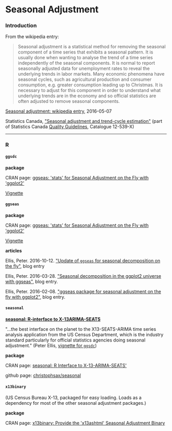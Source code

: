 # Seasonal Adjustment

### Introduction

From the wikipedia entry:

>Seasonal adjustment is a statistical method for removing the seasonal component of a time series that exhibits a seasonal pattern. It is usually done when wanting to analyse the trend of a time series independently of the seasonal components. It is normal to report seasonally adjusted data for unemployment rates to reveal the underlying trends in labor markets. Many economic phenomena have seasonal cycles, such as agricultural production and consumer consumption, e.g. greater consumption leading up to Christmas. It is necessary to adjust for this component in order to understand what underlying trends are in the economy and so official statistics are often adjusted to remove seasonal components.

[Seasonal adjustment: wikipedia entry](https://en.wikipedia.org/wiki/Seasonal_adjustment), 2016-05-07


Statistics Canada, ["Seasonal adjustment and trend-cycle estimation"](http://www.statcan.gc.ca/pub/12-539-x/2009001/seasonal-saisonnal-eng.htm)  (part of Statistics Canada [Quality Guidelines](http://www.statcan.gc.ca/pub/12-539-x/12-539-x2009001-eng.htm), Catalogue 12-539-X)


---
### R

#### `ggsdc`

**package**

CRAN page: [ggseas: 'stats' for Seasonal Adjustment on the Fly with 'ggplot2'](https://cran.r-project.org/web/packages/ggseas/index.html)

[Vignette](https://cran.r-project.org/web/packages/ggseas/vignettes/ggsdc.html)


#### `ggseas`

**package**

CRAN page: [ggseas: 'stats' for Seasonal Adjustment on the Fly with 'ggplot2'](https://cran.r-project.org/web/packages/ggseas/)

[Vignette](https://cran.r-project.org/web/packages/ggseas/vignettes/ggsdc.html)

**articles**

Ellis, Peter. 2016-10-12. ["Update of `ggseas` for seasonal decomposition on the fly"](http://ellisp.github.io/blog/2016/10/12/ggsdc-rents), blog entry

Ellis, Peter. 2016-03-28. ["Seasonal decomposition in the ggplot2 universe with ggseas"](http://ellisp.github.io/blog/2016/03/28/ggseas-update/), blog entry.

Ellis, Peter. 2016-02-08. ["ggseas package for seasonal adjustment on the fly with ggplot2"](http://ellisp.github.io/blog/2016/02/08/ggseas/), blog entry.


#### `seasonal`

**[seasonal: R-interface to X-13ARIMA-SEATS](http://www.seasonal.website/seasonal.html)**

"...the best interface on the planet to the X13-SEATS-ARIMA time series analysis application from the US Census Department, which is the industry standard particularly for official statistics agencies doing seasonal adjustment." (Peter Ellis, [vignette for `ggsdc`](https://cran.r-project.org/web/packages/ggseas/vignettes/ggsdc.html.))

**package**

CRAN page: [seasonal: R Interface to X-13-ARIMA-SEATS'](https://cran.r-project.org/web/packages/seasonal/index.html)

github page: [christophsax/seasonal](https://github.com/christophsax/seasonal)


#### `x13binary`

(US Census Bureau X-13, packaged for easy loading. Loads as a dependency for most of the other seasonal adjustment packages.)

**package**

CRAN page: [x13binary: Provide the 'x13ashtml' Seasonal Adjustment Binary](https://cran.r-project.org/web/packages/x13binary/index.html)





